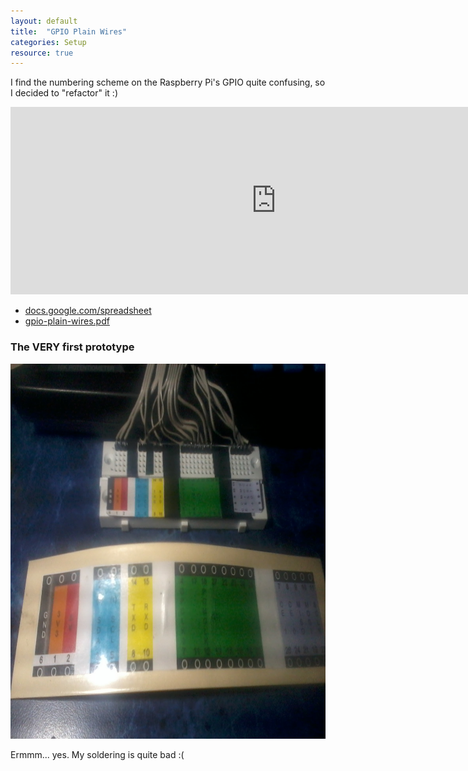 ```yaml
---
layout: default
title:  "GPIO Plain Wires"
categories: Setup
resource: true
---
```


I find the numbering scheme on the Raspberry Pi's GPIO quite confusing, so I decided to "refactor" it :)

<iframe width='850' height='300' frameborder='0' src='https://docs.google.com/spreadsheet/pub?key=0AoOgja9HaZZgdFYzaS1lT0tWX2JnT1BpMFpKck1PR0E&single=true&gid=0&output=html&widget=true'></iframe>

* [docs.google.com/spreadsheet](https://docs.google.com/spreadsheet/pub?key=0AoOgja9HaZZgdFYzaS1lT0tWX2JnT1BpMFpKck1PR0E&single=true&gid=0&output=html)
* [gpio-plain-wires.pdf](/images/gpio-plain-wires.pdf)

### The VERY first prototype

<img src="/images/gpio-re-wiring.jpg" width="800" height="600" alt="GPIO re wired" />

Ermmm... yes. My soldering is quite bad :(

